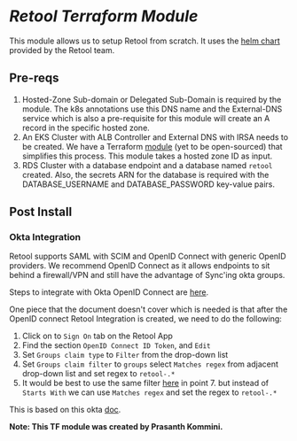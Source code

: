 # _Retool Terraform Module_

This module allows us to setup Retool from scratch. It uses the [helm chart](https://github.com/tryretool/retool-helm) provided by the Retool team.

## Pre-reqs

1. Hosted-Zone Sub-domain or Delegated Sub-Domain is required by the module. The k8s annotations use this DNS name and the External-DNS service which is also a pre-requisite for this module will create an A record in the specific hosted zone.
2. An EKS Cluster with ALB Controller and External DNS with IRSA needs to be created. We have a Terraform [module](https://github.com/Snowflake-Labs/terraform-aws-eks-alb-controller) (yet to be open-sourced) that simplifies this process. This module takes a hosted zone ID as input.
3. RDS Cluster with a database endpoint and a database named `retool` created. Also, the secrets ARN for the database is required with the DATABASE_USERNAME and DATABASE_PASSWORD key-value pairs.

## Post Install

### Okta Integration

Retool supports SAML with SCIM and OpenID Connect with generic OpenID providers. We recommend OpenID Connect as it allows endpoints to sit behind a firewall/VPN and still have the advantage of Sync'ing okta groups.

Steps to integrate with Okta OpenID Connect are [here](https://docs.retool.com/docs/sso-generic-openid-provider#example-walk-though-okta).

One piece that the document doesn't cover which is needed is that after the OpenID connect Retool Integration is created, we need to do the following:

1. Click on to `Sign On` tab on the Retool App
2. Find the section `OpenID Connect ID Token`, and `Edit`
3. Set `Groups claim type` to `Filter` from the drop-down list
4. Set `Groups claim filter` to `groups` select `Matches regex` from adjacent drop-down list and set regex to `retool-.*`
5. It would be best to use the same filter [here](https://docs.retool.com/docs/sso-generic-openid-provider#guide-on-how-to-use-this-with-okta-group-claims) in point 7. but instead of `Starts With` we can use `Matches regex` and set the regex to `retool-.*` 

This is based on this okta [doc](https://support.okta.com/help/s/article/Okta-Groups-or-Attribute-Missing-from-Id-Token?language=en_US).

**Note: This TF module was created by Prasanth Kommini.**
